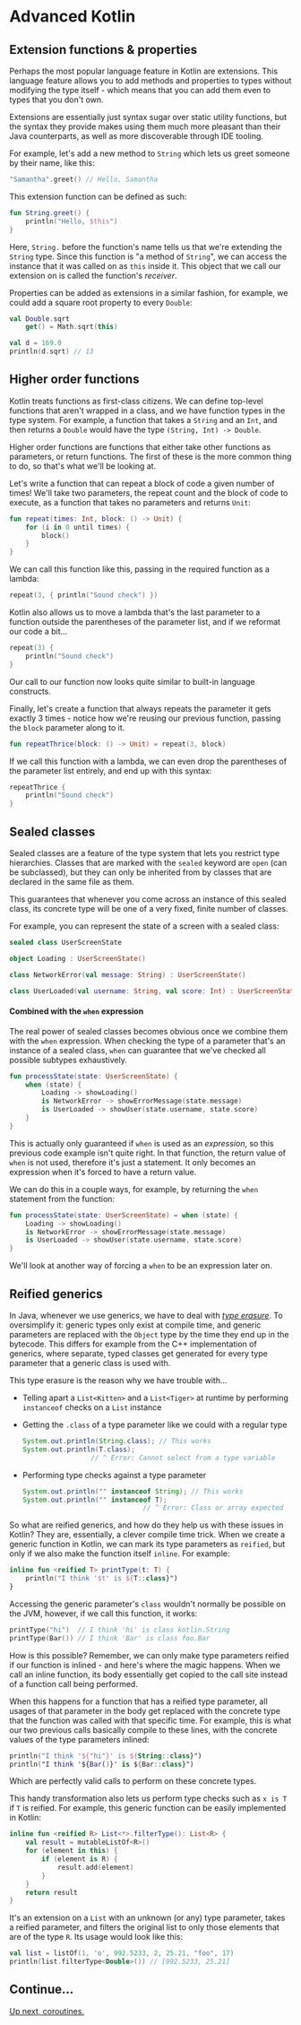 # Advanced Kotlin

## Extension functions & properties

Perhaps the most popular language feature in Kotlin are extensions. This language feature allows you to add methods and properties to types without modifying the type itself - which means that you can add them even to types that you don't own.

Extensions are essentially just syntax sugar over static utility functions, but the syntax they provide makes using them much more pleasant than their Java counterparts, as well as more discoverable through IDE tooling.

For example, let's add a new method to `String` which lets us greet someone by their name, like this:

```kotlin
"Samantha".greet() // Hello, Samantha
```

This extension function can be defined as such:

```kotlin
fun String.greet() {
    println("Hello, $this")
}
```

Here, `String.` before the function's name tells us that we're extending the `String` type. Since this function is "a method of `String`", we can access the instance that it was called on as `this` inside it. This object that we call our extension on is called the function's *receiver*.

Properties can be added as extensions in a similar fashion, for example, we could add a square root property to every `Double`:

```kotlin
val Double.sqrt
    get() = Math.sqrt(this)

val d = 169.0
println(d.sqrt) // 13
```

## Higher order functions

Kotlin treats functions as first-class citizens. We can define top-level functions that aren't wrapped in a class, and we have function types in the type system. For example, a function that takes a `String` and an `Int`, and then returns a `Double` would have the type `(String, Int) -> Double`.

Higher order functions are functions that either take other functions as parameters, or return functions. The first of these is the more common thing to do, so that's what we'll be looking at.

Let's write a function that can repeat a block of code a given number of times! We'll take two parameters, the repeat count and the block of code to execute, as a function that takes no parameters and returns `Unit`:

```kotlin
fun repeat(times: Int, block: () -> Unit) {
    for (i in 0 until times) {
        block()
    }
}
```

We can call this function like this, passing in the required function as a lambda:

```kotlin
repeat(3, { println("Sound check") })
```

Kotlin also allows us to move a lambda that's the last parameter to a function outside the parentheses of the parameter list, and if we reformat our code a bit...

```kotlin
repeat(3) { 
    println("Sound check") 
}
```

Our call to our function now looks quite similar to built-in language constructs.

Finally, let's create a function that always repeats the parameter it gets exactly 3 times - notice how we're reusing our previous function, passing the `block` parameter along to it.

```kotlin
fun repeatThrice(block: () -> Unit) = repeat(3, block)
```

If we call this function with a lambda, we can even drop the parentheses of the parameter list entirely, and end up with this syntax:

```kotlin
repeatThrice {
    println("Sound check") 
}
```

## Sealed classes

Sealed classes are a feature of the type system that lets you restrict type hierarchies. Classes that are marked with the `sealed` keyword are `open` (can be subclassed), but they can only be inherited from by classes that are declared in the same file as them.

This guarantees that whenever you come across an instance of this sealed class, its concrete type will be one of a very fixed, finite number of classes.

For example, you can represent the state of a screen with a sealed class:

```kotlin
sealed class UserScreenState

object Loading : UserScreenState()

class NetworkError(val message: String) : UserScreenState()

class UserLoaded(val username: String, val score: Int) : UserScreenState()
```

#### Combined with the `when` expression

The real power of sealed classes becomes obvious once we combine them with the `when` expression. When checking the type of a parameter that's an instance of a sealed class, `when` can guarantee that we've checked all possible subtypes exhaustively.

```kotlin
fun processState(state: UserScreenState) {
    when (state) {
        Loading -> showLoading()
        is NetworkError -> showErrorMessage(state.message)
        is UserLoaded -> showUser(state.username, state.score)
    }
}
```

This is actually only guaranteed if `when` is used as an *expression*, so this previous code example isn't quite right. In that function, the return value of `when` is not used, therefore it's just a statement. It only becomes an expression when it's forced to have a return value.

We can do this in a couple ways, for example, by returning the `when` statement from the function:

```kotlin
fun processState(state: UserScreenState) = when (state) {
    Loading -> showLoading()
    is NetworkError -> showErrorMessage(state.message)
    is UserLoaded -> showUser(state.username, state.score)
}
```

We'll look at another way of forcing a `when` to be an expression later on.

## Reified generics

In Java, whenever we use generics, we have to deal with [*type erasure*](https://docs.oracle.com/javase/tutorial/java/generics/erasure.html). To oversimplify it: generic types only exist at compile time, and generic parameters are replaced with the `Object` type by the time they end up in the bytecode. This differs for example from the C++ implementation of generics, where separate, typed classes get generated for every type parameter that a generic class is used with.

This type erasure is the reason why we have trouble with...

- Telling apart a `List<Kitten>` and a `List<Tiger>` at runtime by performing `instanceof` checks on a `List` instance

- Getting the `.class` of a type parameter like we could with a regular type

    ```java
    System.out.println(String.class); // This works
    System.out.println(T.class);     
                     // ^ Error: Cannot select from a type variable
    ```
 
- Performing type checks against a type parameter
    
    ```java
    System.out.println("" instanceof String); // This works
    System.out.println("" instanceof T);
                                  // ^ Error: Class or array expected
    ```

So what are reified generics, and how do they help us with these issues in Kotlin? They are, essentially, a clever compile time trick. When we create a generic function in Kotlin, we can mark its type parameters as `reified`, but only if we also make the function itself `inline`. For example:

```kotlin
inline fun <reified T> printType(t: T) {
    println("I think '$t' is ${T::class}")
}
```

Accessing the generic parameter's `class` wouldn't normally be possible on the JVM, however, if we call this function, it works:

```kotlin
printType("hi")  // I think 'hi' is class kotlin.String
printType(Bar()) // I think 'Bar' is class foo.Bar
```

How is this possible? Remember, we can only make type parameters reified if our function is inlined - and here's where the magic happens. When we call an inline function, its body essentially get copied to the call site instead of a function call being performed. 

When this happens for a function that has a reified type parameter, all usages of that parameter in the body get replaced with the concrete type that the function was called with that specific time. For example, this is what our two previous calls basically compile to these lines, with the concrete values of the type parameters inlined:

```kotlin
println("I think '${"hi"}' is ${String::class}")
println("I think '${Bar()}' is ${Bar::class}")
```

Which are perfectly valid calls to perform on these concrete types. 

This handy transformation also lets us perform type checks such as `x is T` if `T` is reified. For example, this generic function can be easily implemented in Kotlin:

```kotlin
inline fun <reified R> List<*>.filterType(): List<R> {
    val result = mutableListOf<R>()
    for (element in this) {
        if (element is R) {
            result.add(element)
        }
    }
    return result
}
```

It's an extension on a `List` with an unknown (or any) type parameter, takes a reified parameter, and filters the original list to only those elements that are of the type `R`. Its usage would look like this:

```kotlin
val list = listOf(1, 'o', 992.5233, 2, 25.21, "foo", 17)
println(list.filterType<Double>()) // [992.5233, 25.21]
```

## Continue...

[Up next, coroutines.](./coroutines.md)
